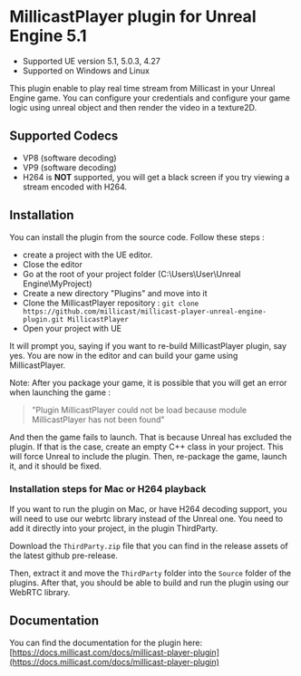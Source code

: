 # MillicastPlayer plugin for Unreal Engine 5.1

* Supported UE version 5.1, 5.0.3, 4.27
* Supported on Windows and Linux

This plugin enable to play real time stream from Millicast in your Unreal Engine game.
You can configure your credentials and configure your game logic using unreal object and then render the video in a texture2D.

## Supported Codecs

* VP8 (software decoding)
* VP9 (software decoding)
* H264 is **NOT** supported, you will get a black screen if you try viewing a stream encoded with H264.

## Installation

You can install the plugin from the source code.
Follow these steps : 

* create a project with the UE editor.
* Close the editor
* Go at the root of your project folder (C:\Users\User\Unreal Engine\MyProject)
* Create a new directory "Plugins" and move into it
* Clone the MillicastPlayer repository : ``git clone https://github.com/millicast/millicast-player-unreal-engine-plugin.git MillicastPlayer``
* Open your project with UE

It will prompt you, saying if you want to re-build MillicastPlayer plugin, say yes.
You are now in the editor and can build your game using MillicastPlayer.

Note: After you package your game, it is possible that you will get an error when launching the game :  

> "Plugin MillicastPlayer could not be load because module MillicastPlayer has not been found"

And then the game fails to launch.
That is because Unreal has excluded the plugin.
If that is the case, create an empty C++ class in your project. This will force Unreal to include the plugin. Then, re-package the game, launch it, and it should be fixed.

### Installation steps for Mac or H264 playback

If you want to run the plugin on Mac, or have H264 decoding support, you will need to use our webrtc library instead of the Unreal one. You need to add it directly into your project, in the plugin ThirdParty.

Download the ``ThirdParty.zip`` file that you can find in the release assets of the latest github pre-release.

Then, extract it and move the ``ThirdParty`` folder into the ``Source`` folder of the plugins.
After that, you should be able to build and run the plugin using our WebRTC library. 

## Documentation

You can find the documentation for the plugin here: [https://docs.millicast.com/docs/millicast-player-plugin](https://docs.millicast.com/docs/millicast-player-plugin)
